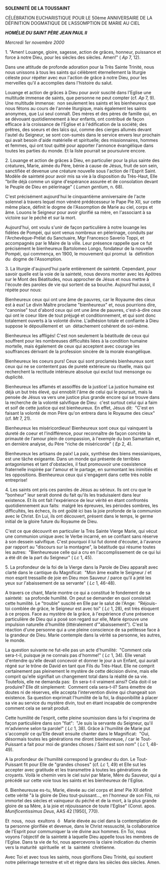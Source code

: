 **SOLENNITÉ** **DE LA TOUSSAINT**

CÉLÉBRATION EUCHARISTIQUE POUR LE 50ème ANNIVERSAIRE DE LA DÉFINITION DOGMATIQUE DE L’ASSOMPTION DE MARIE AU CIEL

***HOMÉLIE DU SAINT PÈRE JEAN PAUL II***

*Mercredi 1er novembre 2000*

1. "Amen! Louange, gloire, sagesse, action de grâces, honneur, puissance et force à notre Dieu, pour les siècles des siècles. Amen!" (
*Ap* 7, 12).

Dans une attitude de profonde adoration pour la Très Sainte Trinité, nous nous unissons à tous les saints qui célèbrent éternellement la liturgie céleste pour répéter avec eux l'action de grâce à notre Dieu, pour les merveilles qu'il a accomplies dans l'histoire du salut.

Louange et action de grâces à Dieu pour avoir suscité dans l'Eglise une multitude immense de saints, que personne ne peut compter (cf.
*Ap* 7, 9). Une multitude immense:  non seulement les saints et les bienheureux que nous fêtons au cours de l'année liturgique, mais également les saints anonymes, que Lui seul connaît. Des mères et des pères de famille qui, en se dévouant quotidiennement à leur enfants, ont contribué de façon efficace à la croissance de l'Eglise et à l'édification de la société; des prêtres, des soeurs et des laïcs qui, comme des cierges allumés devant l'autel du Seigneur, se sont con-sumés dans le service envers leur prochain qui avait besoin d'aide matérielle et spirituelle; des missionnaires, hommes et femmes, qui ont tout quitté pour apporter l'annonce évangélique dans toutes les parties du monde. Et la liste pourrait se poursuivre encore.

2. Louange et action de grâces à Dieu, en particulier pour la plus sainte des créatures, Marie, aimée du Père, bénie à cause de Jésus, fruit de son sein, sanctifiée et devenue une créature nouvelle sous l'action de l'Esprit Saint. Modèle de sainteté pour avoir mis sa vie à la disposition du Très-Haut, Elle "brille déjà comme un signe d'espérance assurée et de consolation devant le Peuple de Dieu en pèlerinage" ( *Lumen gentium*, n. 68).

C'est précisément aujourd'hui le cinquantième anniversaire de l'acte solennel à travers lequel mon vénéré prédécesseur le Pape Pie XII, sur cette même place, définit le dogme de l'Assomption de Marie au ciel, corps et âme. Louons le Seigneur pour avoir glorifié sa mère, en l'associant à sa victoire sur le péché et sur la mort.

Aujourd'hui, ont voulu s'unir de façon particulière à notre louange les fidèles de Pompéi, qui sont venus nombreux en pèlerinage, conduits par l'Archevêque-Prélat du Sanctuaire, Mgr Francesco Saverio Toppi, et accompagnés par le Maire de la ville. Leur présence rappelle que ce fut précisément le bienheureux Bartolomeo Longo, fondateur de la nouvelle Pompéi, qui commença, en 1900, le mouvement qui promut  la  définition  du  dogme de l'Assomption.

3. La liturgie d'aujourd'hui parle entièrement de sainteté. Cependant, pour savoir quelle est la voie de la sainteté, nous devons monter avec les Apôtres sur le Mont des Béatitudes, nous approcher de Jésus et nous mettre à l'écoute des paroles de vie qui sortent de sa bouche. Aujourd'hui aussi, il répète pour nous:

Bienheureux ceux qui ont une âme de pauvres, car le Royaume des cieux est à eux! Le divin Maître proclame "bienheureux" et, nous pourrions dire, "canonise" tout d'abord ceux qui ont une âme de pauvres, c'est-à-dire ceux qui ont le coeur libre de tout préjugé et conditionnement, et qui sont donc totalement ouverts à la volonté divine. L'adhésion totale et confiante à Dieu suppose le dépouillement et  un  détachement cohérent de soi-même.

Bienheureux les affligés! C'est non seulement la béatitude de ceux qui souffrent pour les nombreuses difficultés liées à la condition humaine mortelle, mais également de ceux qui acceptent avec courage les souffrances dérivant de la profession sincère de la morale évangélique.

Bienheureux les coeurs purs! Ceux qui sont proclamés bienheureux sont ceux qui ne se contentent pas de pureté extérieure ou rituelle, mais qui recherchent la rectitude intérieure absolue qui exclut tout mensonge ou duplicité.

Bienheureux les affamés et assoiffés de la justice! La justice humaine est déjà un but très élevé, qui ennoblit l'âme de celui qui le poursuit, mais la pensée de Jésus va vers une justice plus grande encore qui se trouve dans la recherche de la volonté salvifique de Dieu:  c'est surtout celui qui a faim et soif de cette justice qui est bienheureux. En effet, Jésus dit:  "C'est en faisant la volonté de mon Père qu'on entrera dans le Royaume des cieux" (cf. *Mt* 7, 21).

Bienheureux les miséricordieux! Bienheureux sont ceux qui vainquent la dureté de coeur et l'indifférence, pour reconnaître de façon concrète la primauté de l'amour plein de compassion, à l'exemple du bon Samaritain et, en dernière analyse, du Père "riche de miséricorde" ( *Ep* 2, 4).

Bienheureux les artisans de paix! La paix, synthèse des biens messianiques, est une tâche exigeante. Dans un monde qui présente de terribles antagonismes et tant d'obstacles, il faut promouvoir une coexistence fraternelle inspirée par l'amour et le partage, en surmontant les inimitiés et les oppositions. Bienheureux ceux qui s'engagent dans cette très noble entreprise!

4. Les saints ont pris ces paroles de Jésus au sérieux. Ils ont cru que le "bonheur" leur serait donné du fait qu'ils les traduisaient dans leur existence. Et ils ont fait l'expérience de leur vérité en étant confrontés quotidiennement aux faits:  malgré les épreuves, les périodes sombres, les difficultés, les échecs, ils ont goûté ici bas la joie profonde de la communion avec le Christ. En Lui, ils ont découvert, présent dans le temps, le germe initial de la gloire future du Royaume de Dieu.

C'est ce que découvrit en particulier la Très Sainte Vierge Marie, qui vécut une communion unique avec le Verbe incarné, en se confiant sans réserve à son dessein salvifique. C'est pourquoi il lui fut donné d'écouter, à l'avance par rapport au "discours sur la montagne", la béatitude qui résume toutes les autres:  "Bienheureuse celle qui a cru en l'accomplissement de ce qui lui a été dit de la part du Seigneur" ( *Lc* 1, 45).

5. La profondeur de la foi de la Vierge dans la Parole de Dieu apparaît avec clarté dans le cantique du Magnificat:  "Mon âme exalte le Seigneur / et mon esprit tressaille de joie en Dieu mon Sauveur / parce qu'il a jeté les yeux sur l'abaissement de sa servante" ( *Lc* 1, 46-48).

A travers ce chant, Marie montre ce qui a constitué le fondement de sa sainteté:  sa profonde humilité. On peut se demander en quoi consistait cette humilité. Le "trouble" suscité en Elle par le salut de l'Ange:  "Réjouis-toi comblée de grâce, le Seigneur est avec toi" ( *Lc* 1, 28), est très éloquent à ce propos. Face au mystère de la grâce, à l'expérience d'une présence particulière de Dieu qui a posé son regard sur elle, Marie éprouve une impulsion naturelle d'humilité (littéralement d'"abaissement"). C'est la réaction d'une personne qui a une pleine conscience de sa petitesse face à la grandeur de Dieu. Marie contemple dans la vérité sa personne, les autres, le monde.

La question suivante ne fut-elle pas un acte d'humilité:  "Comment cela sera-t-il, puisque je ne connais pas d'homme!" ( *Lc* 1, 34). Elle venait d'entendre qu'elle devait concevoir et donner le jour à un Enfant, qui aurait régné sur le trône de David en tant que Fils du Très-Haut. Elle ne comprit certainement pas pleinement le mystère de cette décision divine, mais elle comprit qu'elle signifiait un changement total dans la réalité de sa vie. Toutefois, elle ne demanda pas:  En sera-t-il vraiment ainsi? Cela doit-il se produire? Elle dit simplement:  Comment cela sera-t-il? Sans émettre de doutes ni de réserves, elle accepta l'intervention divine qui changeait son existence. Sa question exprimait l'humilité de la foi, la disponibilité à placer sa vie au service du mystère divin, tout en étant incapable de comprendre comment cela se serait produit.

Cette humilité de l'esprit, cette pleine soumission dans la foi s'exprima de façon particulière dans son "fiat":  "Je suis la servante du Seigneur, qu'il m'advienne selon ta parole!" ( *Lc* 1, 38). Grâce à l'humilité de Marie put s'accomplir ce qu'Elle devait ensuite chanter dans le Magnificat:  "Oui, désormais toutes les générations me diront bienheureuse, / car le Tout-Puissant a fait pour moi de grandes choses / Saint est son nom" ( *Lc* 1, 48-49).

A la profondeur de l'humilité correspond la grandeur du don. Le Tout-Puissant fit pour Elle de "grandes choses" (cf. *Lc* 1, 49) et Elle sut les accepter avec gratitude et les transmettre à toutes les générations de croyants. Voilà le chemin vers le ciel suivi par Marie, Mère du Sauveur, qui a précédé sur cette voie tous les saints et les bienheureux de l'Eglise.

6. Bienheureuse es-tu, Marie, élevée au ciel corps et âme! Pie XII définit cette vérité "à la gloire de Dieu tout-puissant..., en l'honneur de son Fils, roi immortel des siècles et vainqueur du péché et de la mort, à la plus grande gloire de sa Mère, à la joie et réjouissance de toute l'Eglise" (Const. apos. *Munificentissimus Deus*, AAS 42 \[1950\], 770).

Et  nous,  nous  exultons  ô   Marie élevée au ciel dans la contemplation de ta personne glorifiée et devenue, dans le Christ ressuscité, la collaboratrice de l'Esprit pour communiquer la vie divine aux hommes. En Toi, nous voyons l'objectif de la sainteté à laquelle Dieu appelle tous les membres de l'Eglise. Dans ta vie de foi, nous apercevons la claire indication du chemin vers la maturité  spirituelle  et  la  sainteté  chrétienne.

Avec Toi et avec tous les saints, nous glorifions Dieu Trinité, qui soutient notre pèlerinage terrestre et vit et règne dans les siècles des siècles. Amen.